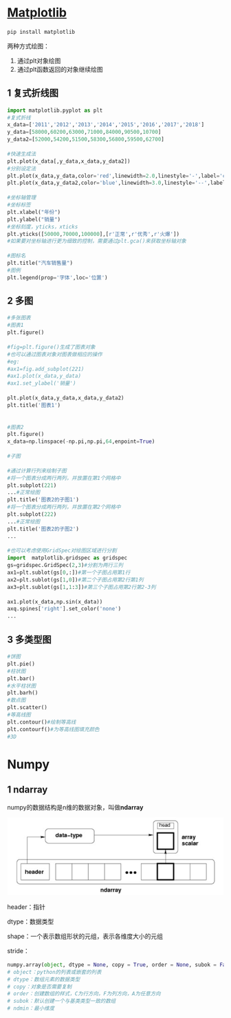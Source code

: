 # [Matplotlib](https://www.cnblogs.com/banshaohuan/p/11329103.html)

```bash
pip install matplotlib
```

两种方式绘图：

1. 通过plt对象绘图
2. 通过plt函数返回的对象继续绘图

## 1 复式折线图

```python
import matplotlib.pyplot as plt
#复式折线
x_data=['2011','2012','2013','2014','2015','2016','2017','2018']
y_data=[58000,60200,63000,71000,84000,90500,10700]
y_data2=[52000,54200,51500,58300,56800,59500,62700]

#快速生成法
plt.plot(x_data[,y_data,x_data,y_data2])
#分别设定法
plt.plot(x_data,y_data,color='red',linewidth=2.0,linestyle='-',label='car A')
plt.plot(x_data,y_data2,color='blue',linewidth=3.0,linestyle='--',label='car B') 

#坐标轴管理
#坐标标签
plt.xlabel("年份")
plt.ylabel("销量")
#坐标刻度，yticks，xticks
plt.yticks([50000,70000,100000],[r'正常',r'优秀',r'火爆'])
#如果要对坐标轴进行更为细致的控制，需要通过plt.gca()来获取坐标轴对象

#图标名
plt.title("汽车销售量")
#图例
plt.legend(prop='字体',loc='位置')

```

## 2 多图

```python
#多张图表
#图表1
plt.figure()

#fig=plt.figure()生成了图表对象
#也可以通过图表对象对图表做相应的操作
#eg:
#ax1=fig.add_subplot(221)
#ax1.plot(x_data,y_data)
#ax1.set_ylabel('销量')

plt.plot(x_data,y_data,x_data,y_data2)
plt.title('图表1')


#图表2
plt.figure()
x_data=np.linspace(-np.pi,np.pi,64,enpoint=True)

#子图

#通过计算行列来绘制子图
#将一个图表分成两行两列，并放置在第1个网格中
plt.subplot(221)
...#正常绘图
plt.title('图表2的子图1')
#将一个图表分成两行两列，并放置在第2个网格中
plt.subplot(222)
...#正常绘图
plt.title('图表2的子图2')
...

#也可以考虑使用GridSpec对绘图区域进行分割
import  matplotlib.gridspec as gridspec
gs=gridspec.GridSpec(2,3)#分割为两行三列
ax1=plt.sublot(gs[0,:])#第一个子图占用第1行
ax2=plt.sublot(gs[1,0])#第二个子图占用第2行第1列
ax3=plt.sublot(gs[1,1:3])#第三个子图占用第2行第2-3列

ax1.plot(x_data,np.sin(x_data))
axq.spines['right'].set_color('none')
...
```

## 3 多类型图

```python
#饼图
plt.pie()
#柱状图
plt.bar()
#水平柱状图
plt.barh()
#散点图
plt.scatter()
#等高线图
plt.contour()#绘制等高线
plt.contourf()#为等高线图填充颜色
#3D

```

# Numpy



## 1 ndarray

numpy的数据结构是n维的数据对象，叫做**ndarray**

![](./legend/numpy/ndarray.png)

header：指针

dtype：数据类型

shape：一个表示数组形状的元组，表示各维度大小的元组

stride：

```python
numpy.array(object, dtype = None, copy = True, order = None, subok = False, ndmin = 0)
# object：python的列表或嵌套的列表
# dtype：数组元素的数据类型
# copy：对象是否需要复制
# order：创建数组的样式，C为行方向，F为列方向，A为任意方向
# subok：默认创建一个与基类类型一致的数组
# ndmin：最小维度
```